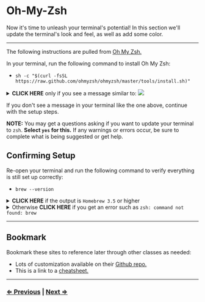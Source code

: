 # Oh-My-Zsh

Now it's time to unleash your terminal's potential! In this section we'll update the terminal's look and feel, as well as add some color.

---

The following instructions are pulled from [Oh My Zsh.](https://ohmyz.sh/)

In your terminal, run the following command to install Oh My Zsh:

- `sh -c "$(curl -fsSL https://raw.github.com/ohmyzsh/ohmyzsh/master/tools/install.sh)"`

<details>
  <summary><strong>CLICK HERE</strong> only if you see a message similar to: <img src="../../images/oh-my-zsh-verification.png" />
  </summary>

  Congratulations! If you see this message in your terminal, it means Oh-My-Zsh is already installed. Continue to the <a href="./7-node">next page!</a>
</details>

If you don't see a message in your terminal like the one above, continue with the setup steps.

**NOTE:** You may get a questions asking if you want to update your terminal to `zsh`. **Select `yes` for this.** If any warnings or errors occur, be sure to complete what is being suggested or get help.

## Confirming Setup

Re-open your terminal and run the following command to verify everything is still set up correctly:

- `brew --version`

<details>
  <summary>
  <strong>CLICK HERE</strong> if the output is <code>Homebrew 3.5</code> or higher
  </summary>

  You're ready to continue to the <a href="./7-node">next page.</a>

</details>

<details>
  <summary>
  Otherwise <strong>CLICK HERE</strong> if you get an error such as <code>zsh: command not found: brew</code>

  </summary>
  Run the following commands:

  <ul>
    <li><code>echo 'export BREW_HOME="/home/linuxbrew/.linuxbrew/bin"' >> $HOME/.zshrc</code></li>
    <li><code>echo 'export PATH="$PATH:$BREW_HOME"' >> $HOME/.zshrc</code></li>
    <li><code>reset</code></li>
  </ul>

  Check again for confirmation with the command:

  - ```brew --version```

  You should see `Homebrew 3.5` or higher

  **If you are still getting errors at this point, <a href="../../error/error.md">click here</a> and do not continue with the following steps until you have Oh-My-Zsh properly installed**

</details>

---

## Bookmark

Bookmark these sites to reference later through other classes as needed:

- Lots of customization available on their [Github repo.](https://github.com/ohmyzsh/ohmyzsh/)
- This is a link to a [cheatsheet.](https://github.com/ohmyzsh/ohmyzsh/wiki/Cheatsheet)

---

### [⇐ Previous](./5-tree.md) | [Next ⇒](./7-node.md)
